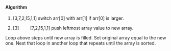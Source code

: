 #### Algorithm
1. [3,7,2,15,1,1]
switch arr[0] with arr[1] if arr[0] is larger.  

2. [3]     [7,2,15,1,1]
push leftmost array value to new array.  

Loop above steps until new array is filled. Set original array equal to the new one. Nest that loop in another loop that repeats until the array is sorted.